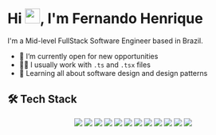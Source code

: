 <h1 align="left">Hi <img src="https://raw.githubusercontent.com/kaueMarques/kaueMarques/master/hi.gif" height="30px">, I'm Fernando Henrique</h1>

I'm a Mid-level FullStack Software Engineer based in Brazil.

- 💼 I’m currently open for new opportunities
- 👨‍💻 I usually work with `.ts` and `.tsx` files
- 🔎 Learning all about software design and design patterns

## 🛠️ Tech Stack

<div style="display: flex; justify-content: center; gap: 4px; padding-bottom: 8px; flex-wrap: wrap;">
  <!-- JavaScript -->
  <img src="https://img.shields.io/badge/JavaScript-323330?style=for-the-badge&logo=javascript&logoColor=white" />
  <!-- TypeScript -->
  <img src="https://img.shields.io/badge/TypeScript-3178C6?style=for-the-badge&logo=typescript&logoColor=white" />
  <!-- Node -->
  <img src="https://img.shields.io/badge/Node.js-339933?style=for-the-badge&logo=node.js&logoColor=white" />
  <!-- React -->
  <img src="https://img.shields.io/badge/React-61DAFB?style=for-the-badge&logo=react&logoColor=white" />
  <!-- React_Native -->
  <img src="https://img.shields.io/badge/React_Native-20232A?style=for-the-badge&logo=react&logoColor=61DAFB" />
  <!-- HTML5 -->
  <img src="https://img.shields.io/badge/HTML5-E34F26?style=for-the-badge&logo=html5&logoColor=white" />
  <!-- CSS3 -->
  <img src="https://img.shields.io/badge/CSS3-1572B6?style=for-the-badge&logo=css3&logoColor=white" />
  <!-- PostgreSQL -->
  <img src="https://img.shields.io/badge/PostgreSQL-316192?style=for-the-badge&logo=postgresql&logoColor=white" />
  <!-- MongoDB -->
  <img src="https://img.shields.io/badge/MongoDB-4EA94B?style=for-the-badge&logo=mongodb&logoColor=white" />
  <!-- Heroku -->
  <img src="https://img.shields.io/badge/Heroku-430098?style=for-the-badge&logo=heroku&logoColor=white" />
  <!-- Amazon_AWS -->
  <img src="https://img.shields.io/badge/Amazon_AWS-232F3E?style=for-the-badge&logo=amazon-aws&logoColor=white" />
  <!-- Google_Cloud -->
  <img src="https://img.shields.io/badge/Google_Cloud-4285F4?style=for-the-badge&logo=google-cloud&logoColor=white" />
</div>
</div>
